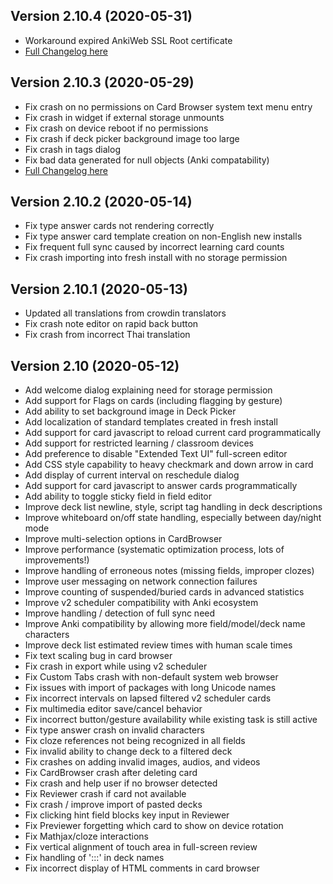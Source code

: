 ## Version 2.10.4 (2020-05-31)
* Workaround expired AnkiWeb SSL Root certificate
* [Full Changelog here](https://github.com/ankidroid/Anki-Android/milestone/22?closed=1)

## Version 2.10.3 (2020-05-29)
* Fix crash on no permissions on Card Browser system text menu entry
* Fix crash in widget if external storage unmounts
* Fix crash on device reboot if no permissions
* Fix crash if deck picker background image too large
* Fix crash in tags dialog
* Fix bad data generated for null objects (Anki compatability)
* [Full Changelog here](https://github.com/ankidroid/Anki-Android/milestone/21?closed=1)

## Version 2.10.2 (2020-05-14)
* Fix type answer cards not rendering correctly
* Fix type answer card template creation on non-English new installs
* Fix frequent full sync caused by incorrect learning card counts
* Fix crash importing into fresh install with no storage permission

## Version 2.10.1 (2020-05-13)
* Updated all translations from crowdin translators
* Fix crash note editor on rapid back button
* Fix crash from incorrect Thai translation

## Version 2.10 (2020-05-12)
* Add welcome dialog explaining need for storage permission
* Add support for Flags on cards (including flagging by gesture)
* Add ability to set background image in Deck Picker
* Add localization of standard templates created in fresh install
* Add support for card javascript to reload current card programmatically
* Add support for restricted learning / classroom devices
* Add preference to disable "Extended Text UI" full-screen editor
* Add CSS style capability to heavy checkmark and down arrow in card
* Add display of current interval on reschedule dialog
* Add support for card javascript to answer cards programmatically
* Add ability to toggle sticky field in field editor
* Improve deck list newline, style, script tag handling in deck descriptions
* Improve whiteboard on/off state handling, especially between day/night mode
* Improve multi-selection options in CardBrowser
* Improve performance (systematic optimization process, lots of improvements!)
* Improve handling of erroneous notes (missing fields, improper clozes)
* Improve user messaging on network connection failures
* Improve counting of suspended/buried cards in advanced statistics
* Improve v2 scheduler compatibility with Anki ecosystem
* Improve handling / detection of full sync need
* Improve Anki compatibility by allowing more field/model/deck name characters
* Improve deck list estimated review times with human scale times
* Fix text scaling bug in card browser
* Fix crash in export while using v2 scheduler
* Fix Custom Tabs crash with non-default system web browser
* Fix issues with import of packages with long Unicode names
* Fix incorrect intervals on lapsed filtered v2 scheduler cards
* Fix multimedia editor save/cancel behavior
* Fix incorrect button/gesture availability while existing task is still active
* Fix type answer crash on invalid characters
* Fix cloze references not being recognized in all fields
* Fix invalid ability to change deck to a filtered deck
* Fix crashes on adding invalid images, audios, and videos
* Fix CardBrowser crash after deleting card
* Fix crash and help user if no browser detected
* Fix Reviewer crash if card not available
* Fix crash / improve import of pasted decks
* Fix clicking hint field blocks key input in Reviewer
* Fix Previewer forgetting which card to show on device rotation
* Fix Mathjax/cloze interactions
* Fix vertical alignment of touch area in full-screen review
* Fix handling of ':::' in deck names
* Fix incorrect display of HTML comments in card browser
